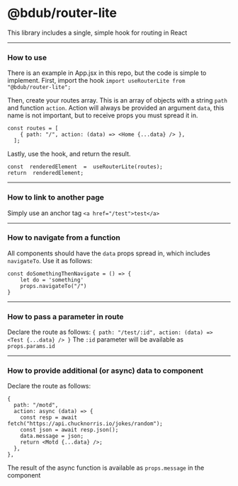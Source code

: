 # @bdub/router-lite
This library includes a single, simple hook for routing in React
***
### How to use

There is an example in App.jsx in this repo, but the code is simple to implement. First, import the hook
`import useRouterLite from "@bdub/router-lite";`

Then, create your routes array. This is an array of objects with a string `path` and function `action`. Action will always be provided an argument `data`, this name is not important, but to receive props you must spread it in.
```
const routes = [
    { path: "/", action: (data) => <Home {...data} /> },
  ];
  ```

Lastly, use the hook, and return the result.
```
const  renderedElement  =  useRouterLite(routes);
return  renderedElement;
```

***
### How to link to another page
Simply use an anchor tag
`<a href="/test">test</a>`
***
### How to navigate from a function
All components should have the `data` props spread in, which includes `navigateTo`. Use it as follows:
```
const doSomethingThenNavigate = () => {
	let do = 'something'
	props.navigateTo("/")
}
```
***
### How to pass a parameter in route
Declare the route as follows:
`{ path: "/test/:id", action: (data) =>  <Test {...data} /> }`
The `:id` parameter will be available as `props.params.id`
***
### How to provide additional (or async) data to component
Declare the route as follows:
```
{
  path: "/motd",
  action: async (data) => {
    const resp = await fetch("https://api.chucknorris.io/jokes/random");
    const json = await resp.json();
    data.message = json;
    return <Motd {...data} />;
  },
},
```
The result of the async function is available as `props.message` in the component
